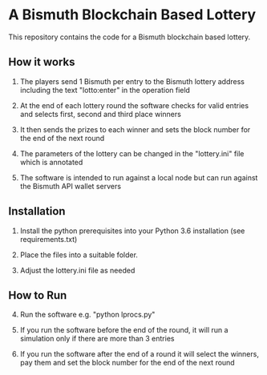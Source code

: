 # A Bismuth Blockchain Based Lottery

This repository contains the code for a Bismuth blockchain based lottery.

## How it works

1. The players send 1 Bismuth per entry to the Bismuth lottery address including the text "lotto:enter" in the operation field

2. At the end of each lottery round the software checks for valid entries and selects first, second and third place winners

3. It then sends the prizes to each winner and sets the block number for the end of the next round

4. The parameters of the lottery can be changed in the "lottery.ini" file which is annotated

5. The software is intended to run against a local node but can run against the Bismuth API wallet servers

## Installation

1. Install the python prerequisites into your Python 3.6 installation (see requirements.txt)

2. Place the files into a suitable folder.

3. Adjust the lottery.ini file as needed

## How to Run

4. Run the software e.g. "python lprocs.py"

5. If you run the software before the end of the round, it will run a simulation only if there are more than 3 entries

6. If you run the software after the end of a round it will select the winners, pay them and set the block number for the end of the next round
